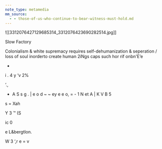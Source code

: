 ```yaml
---
note_type: metamedia
mm_source:
  - - those-of-us-who-continue-to-bear-witness-must-hold.md
---
```


![[3312076427129685314_3312076423690282514.jpg]]

Slow Factory

Colonialism & white
supremacy requires
self-dehumanization
& seperation / loss
of soul inorderto
create human
2iNgs caps
such hor rif
onbn'E’e

-

i .
4 y
‘v 2%

‘.,

- A
S s g . | e
o d ~ ~
ey e e o, = - 1 N
et A | K V B 5

s = Xah

Y 3 ™
(S
>

ic
0

e L&bergtlon.

W 3 ‘,r
e =
v

